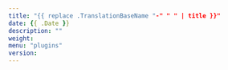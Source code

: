 ```yaml
---
title: "{{ replace .TranslationBaseName "-" " " | title }}"
date: {{ .Date }}
description: ""
weight:
menu: "plugins"
version:
---
```


